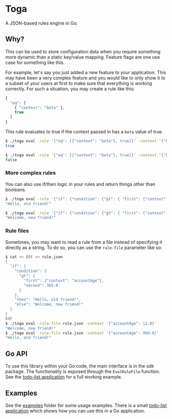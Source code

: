 # Toga

A JSON-based rules engine in Go.

## Why?

This can be used to store configuration data when you require something more dynamic than a static key/value mapping. Feature flags are one use case for something like this.

For example, let's say you just added a new feature to your application. This may have been a very complex feature and you would like to only show it to a subset of your users at first to make sure that everything is working correctly. For such a situation, you may create a rule like this:
```javascript
{
  "eq": [
    { "context": "beta" },
    true
  ]
}
```

This rule evaluates to true if the context passed in has a `beta` value of true.

```bash
$ ./toga eval -rule '{"eq": [{"context": "beta"}, true]}' -context '{"beta": true}'
true

$ ./toga eval -rule '{"eq": [{"context": "beta"}, true]}' -context '{"beta": false}'
false
```

### More complex rules

You can also use if/then logic in your rules and return things other than booleans.

```bash
$ ./toga eval -rule '{"if": {"condition": {"gt": { "first": {"context": "accountAge"}, "second": 365.0 }}, "then": "Hello, old friend!", "else": "Welcome, new friend!" } }' -context '{"accountAge": 400.0}'
"Hello, old friend!"
```

```bash
$ ./toga eval -rule '{"if": {"condition": {"gt": { "first": {"context": "accountAge"}, "second": 365.0 }}, "then": "Hello, old friend!", "else": "Welcome, new friend!" } }' -context '{"accountAge": 12.0}' 
"Welcome, new friend!"
```

### Rule files

Sometimes, you may want to read a rule from a file instead of specifying it directly as a string. To do so, you can use the `rule-file` parameter like so:

```bash
$ cat << EOF >> rule.json
{
  "if": {
    "condition": {
      "gt": {
        "first": {"context": "accountAge"},
        "second": 365.0 
      }
    },
    "then": "Hello, old friend!",
    "else": "Welcome, new friend!"
  }
}
EOF
$ ./toga eval -rule-file rule.json -context '{"accountAge": 12.0}'
"Welcome, new friend!"
$ ./toga eval -rule-file rule.json -context '{"accountAge": 999.0}'
"Hello, old friend!"
```

## Go API

To use this library within your Go code, the main interface is in the sdk package. The functionality is exposed through the `EvalRuleFile` function. See the [todo-list application](./examples/todo-app/) for a full working example.

## Examples
See the [examples](./examples) folder for some usage examples. There is a small [todo-list application](./examples/todo-app/) which shows how you can use this in a Go application.